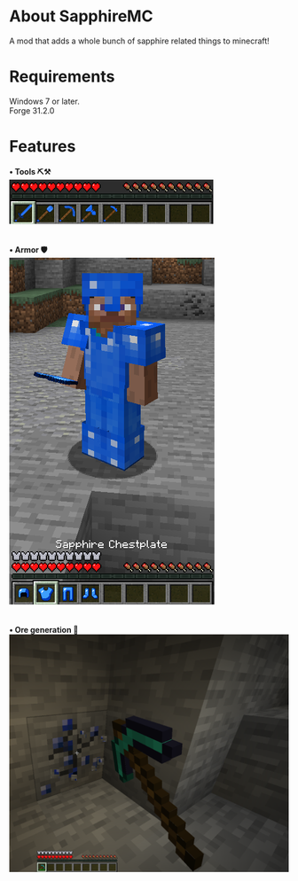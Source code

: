 # About SapphireMC
A mod that adds a whole bunch of sapphire related things to minecraft!
<br/>

# Requirements
Windows 7 or later.<br/>
Forge 31.2.0
<br/>

# Features
**• Tools ⛏⚒**<br/>
![alt text](https://github.com/RolandWH/SapphireMC/blob/master/img/tools.png)<br/>
<br/>
<br/>
**• Armor 🛡**<br/>
![alt text](https://github.com/RolandWH/SapphireMC/blob/master/img/armor.png)<br/>
<br/>
<br/>
**• Ore generation 💎**<br/>
![alt text](https://github.com/RolandWH/SapphireMC/blob/master/img/ore.png)<br/>
